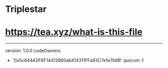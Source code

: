# Triplestar
# https://tea.xyz/what-is-this-file
---
version: 1.0.0
codeOwners:
  - '0x5c644A2F6F14412860ab414311FFa93C7e1e7b6B'
quorum: 1

